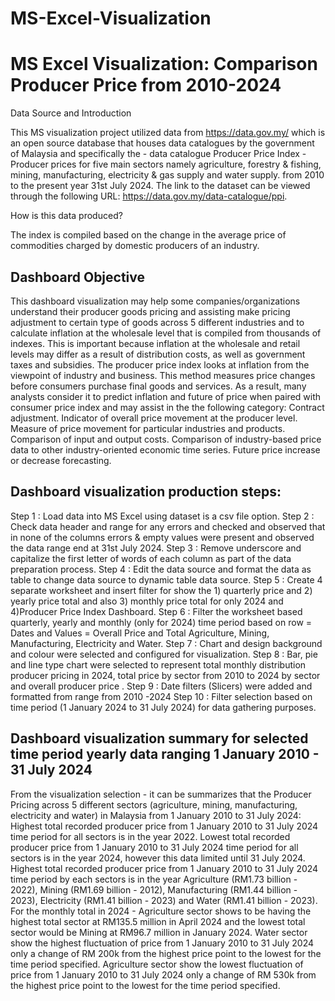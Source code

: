 # MS-Excel-Visualization

# MS Excel Visualization: Comparison Producer Price from 2010-2024

Data Source and Introduction

This MS visualization project utilized data from https://data.gov.my/ which is an open source database that houses data catalogues by the government of Malaysia and specifically the - data catalogue Producer Price Index - Producer prices for five main sectors namely agriculture, forestry & fishing, mining, manufacturing, electricity & gas supply and water supply. from 2010 to the present year 31st July 2024. The link to the dataset can be viewed through the following URL: https://data.gov.my/data-catalogue/ppi. 

How is this data produced?

The index is compiled based on the change in the average price of commodities charged by domestic producers of an industry. 

## Dashboard Objective

This dashboard visualization may help some companies/organizations understand their producer goods pricing and assisting make pricing adjustment to certain type of goods across 5 different industries and to calculate inflation at the wholesale level that is compiled from thousands of indexes. 
This is important because  inflation at the wholesale and retail levels may differ as a result of distribution costs, as well as government taxes and subsidies. The producer price index looks at inflation from the viewpoint of industry and business. This method measures price changes before consumers purchase final goods and services. As a result, many analysts consider it to predict inflation and future of price when paired with consumer price index and may assist in the the following category:
Contract adjustment. 
Indicator of overall price movement at the producer level.
Measure of price movement for particular industries and products.
Comparison of input and output costs.
Comparison of industry-based price data to other industry-oriented economic time series.
Future price increase or decrease forecasting.

## Dashboard visualization production steps:

Step 1 : Load data into MS Excel using dataset is a csv file option.
Step 2 : Check data header and range for any errors and checked and observed that in none of the columns errors & empty values were present and observed the data range end at 31st July 2024.
Step 3 : Remove underscore and capitalize the first letter of words of each column as part of the data preparation process. 
Step 4 : Edit the data source and format the data as table to change data source to dynamic table data source. 
Step 5 : Create 4 separate worksheet and insert filter for show the 1) quarterly price and 2) yearly price total and also 3) monthly price total for only 2024 and 4)Producer Price Index Dashboard.
Step 6 : Filter the worksheet based quarterly, yearly and monthly (only for 2024) time period based on row = Dates and Values = Overall Price and Total Agriculture, Mining, Manufacturing, Electricity and Water. 
Step 7 : Chart and design background and colour were selected and configured for visualization.
Step 8 : Bar, pie and line type chart were selected to represent total monthly distribution producer pricing in 2024, total price by sector from 2010 to 2024 by sector and overall producer price . 
Step 9 : Date filters (Slicers) were added and formatted from range from 2010 -2024 
Step 10 : Filter selection based on time period (1 January 2024 to 31 July 2024) for data gathering purposes. 

## Dashboard visualization summary for selected time period yearly data ranging 1 January 2010 - 31 July 2024

From the visualization selection - it can be summarizes that the Producer Pricing across 5 different sectors (agriculture, mining, manufacturing, electricity and water) in Malaysia from 1 January 2010 to 31 July 2024: 
Highest total recorded producer price from 1 January 2010 to 31 July 2024 time period for all sectors is in the year 2022. 
Lowest total recorded producer price from 1 January 2010 to 31 July 2024 time period for all sectors is in the year 2024, however this data limited until 31 July 2024.
Highest total recorded producer price from 1 January 2010 to 31 July 2024 time period by each sectors is in the year Agriculture (RM1.73 billion - 2022), Mining (RM1.69 billion - 2012), Manufacturing (RM1.44 billion - 2023), Electricity (RM1.41 billion - 2023) and Water (RM1.41 billion - 2023). 
For the monthly total in 2024 - Agriculture sector shows to be having the highest total sector at RM135.5 million in April 2024 and the lowest total sector would be Mining at RM96.7 million in January 2024.
Water sector show the highest fluctuation of price from 1 January 2010 to 31 July 2024 only a change of RM 200k from the highest price point to the lowest  for the time period specified. 
Agriculture sector show the lowest fluctuation of price from 1 January 2010 to 31 July 2024 only a change of RM 530k from the highest price point to the lowest for the time period specified. 
